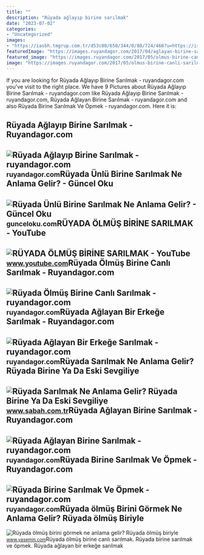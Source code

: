 ```yaml
---
title: ""
description: "Rüyada ağlayıp birine sarılmak"
date: "2023-07-02"
categories:
- "Uncategorized"
images:
- "https://iasbh.tmgrup.com.tr/d53c80/650/344/0/88/724/468?u=https://isbh.tmgrup.com.tr/sbh/2021/09/21/1632208446230.jpg"
featuredImage: "https://images.ruyandagor.com/2017/04/aglayan-birine-sarilmak-1216.jpg"
featured_image: "https://images.ruyandagor.com/2017/05/olmus-birine-canli-sarilmak-1519.jpg"
image: "https://images.ruyandagor.com/2017/05/olmus-birine-canli-sarilmak-1519.jpg"
---
```


If you are looking for Rüyada Ağlayıp Birine Sarılmak - ruyandagor.com you've visit to the right place. We have 9 Pictures about Rüyada Ağlayıp Birine Sarılmak - ruyandagor.com like Rüyada Ağlayıp Birine Sarılmak - ruyandagor.com, Rüyada Ağlayan Birine Sarılmak - ruyandagor.com and also Rüyada Birine Sarılmak Ve Öpmek - ruyandagor.com. Here it is:

Rüyada Ağlayıp Birine Sarılmak - Ruyandagor.com
-----------------------------------------------

 ![Rüyada Ağlayıp Birine Sarılmak - ruyandagor.com](https://images.ruyandagor.com/2017/04/aglayarak-birine-sarilmak-0020.jpg) <small>ruyandagor.com</small>Rüyada Ünlü Birine Sarılmak Ne Anlama Gelir? - Güncel Oku
---------------------------------------------------------

 ![Rüyada Ünlü Birine Sarılmak Ne Anlama Gelir? - Güncel Oku](https://gunceloku.com/uploads/ruyada-unlu-birine-sarilmak-ne-anlama-gelir-6414699bcbd36.jpg) <small>gunceloku.com</small>RÜYADA ÖLMÜŞ BİRİNE SARILMAK - YouTube
--------------------------------------

 ![RÜYADA ÖLMÜŞ BİRİNE SARILMAK - YouTube](https://i.ytimg.com/vi/AiM-lPFu21c/maxresdefault.jpg?sqp=-oaymwEmCIAKENAF8quKqQMa8AEB-AHUBoAC4AOKAgwIABABGGUgTyhUMA8=&rs=AOn4CLAHp89NBall5i2uNiM5zFt2TFdVHA) <small>www.youtube.com</small>Rüyada Ölmüş Birine Canlı Sarılmak - Ruyandagor.com
---------------------------------------------------

 ![Rüyada Ölmüş Birine Canlı Sarılmak - ruyandagor.com](https://images.ruyandagor.com/2017/05/olmus-birine-canli-sarilmak-1519.jpg) <small>ruyandagor.com</small>Rüyada Ağlayan Bir Erkeğe Sarılmak - Ruyandagor.com
---------------------------------------------------

 ![Rüyada Ağlayan Bir Erkeğe Sarılmak - ruyandagor.com](https://images.ruyandagor.com/2016/05/birine-sarilmak_1462725543.jpg) <small>ruyandagor.com</small>Rüyada Sarılmak Ne Anlama Gelir? Rüyada Birine Ya Da Eski Sevgiliye
-------------------------------------------------------------------

 ![Rüyada Sarılmak Ne Anlama Gelir? Rüyada Birine Ya Da Eski Sevgiliye](https://iasbh.tmgrup.com.tr/d53c80/650/344/0/88/724/468?u=https://isbh.tmgrup.com.tr/sbh/2021/09/21/1632208446230.jpg) <small>www.sabah.com.tr</small>Rüyada Ağlayan Birine Sarılmak - Ruyandagor.com
-----------------------------------------------

 ![Rüyada Ağlayan Birine Sarılmak - ruyandagor.com](https://images.ruyandagor.com/2017/04/aglayan-birine-sarilmak-1216.jpg) <small>ruyandagor.com</small>Rüyada Birine Sarılmak Ve Öpmek - Ruyandagor.com
------------------------------------------------

 ![Rüyada Birine Sarılmak Ve Öpmek - ruyandagor.com](https://images.ruyandagor.com/2017/05/birine-sarilmak-ve-opmek-1718.jpg) <small>ruyandagor.com</small>Rüyada ölmüş Birini Görmek Ne Anlama Gelir? Rüyada ölmüş Biriyle
----------------------------------------------------------------

 ![Rüyada ölmüş birini görmek ne anlama gelir? Rüyada ölmüş biriyle](https://i1.haber7.net/haber/haber7/photos/2020/32/qaVpf_1596888963_6726.jpg) <small>www.yasemin.com</small>Rüyada ölmüş birine canlı sarılmak. Rüyada birine sarılmak ve öpmek. Rüyada ağlayan bir erkeğe sarılmak
